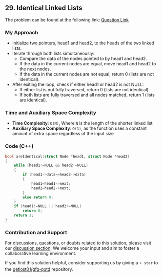 ## 29. Identical Linked Lists
The problem can be found at the following link: [Question Link](https://www.geeksforgeeks.org/problems/identical-linked-lists/1)

### My Approach
- Initialize two pointers, head1 and head2, to the heads of the two linked lists.
- Iterate through both lists simultaneously:
  - Compare the data of the nodes pointed to by head1 and head2.
  - If the data in the current nodes are equal, move head1 and head2 to the next nodes.
  - If the data in the current nodes are not equal, return 0 (lists are not identical).
- After exiting the loop, check if either head1 or head2 is not NULL:
  - If either list is not fully traversed, return 0 (lists are not identical).
  - If both lists are fully traversed and all nodes matched, return 1 (lists are identical).

### Time and Auxiliary Space Complexity

- **Time Complexity**: `O(N)`, Where `N` is the length of the shorter linked list
- **Auxiliary Space Complexity**: `O(1)`, as the function uses a constant amount of extra space regardless of the input size

### Code (C++)

```cpp
bool areIdentical(struct Node *head1, struct Node *head2)
{
    while (head1!=NULL && head2!=NULL)
    {
        if (head1->data==head2->data)
        {
            head1=head1->next;
            head2=head2->next;
        }
        else return 0;
    }
    if (head1!=NULL || head2!=NULL)
        return 0;
    return 1;
}
```

### Contribution and Support

For discussions, questions, or doubts related to this solution, please visit our [discussion section](https://github.com/getlost01/gfg-potd/discussions). We welcome your input and aim to foster a collaborative learning environment.

If you find this solution helpful, consider supporting us by giving a `⭐ star` to the [getlost01/gfg-potd](https://github.com/getlost01/gfg-potd) repository.
